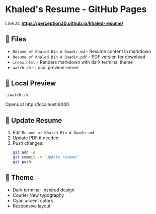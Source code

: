 # Khaled's Resume - GitHub Pages

Live at: **https://perception30.github.io/khaled-resume/**

## 📂 Files

- `Resume of Khaled Bin A Quadir.md` - Resume content in markdown
- `Resume of Khaled Bin A Quadir.pdf` - PDF version for download
- `index.html` - Renders markdown with dark terminal theme
- `watch.sh` - Local preview server

## 🔧 Local Preview

```bash
./watch.sh
```

Opens at http://localhost:8000

## 📝 Update Resume

1. Edit `Resume of Khaled Bin A Quadir.md`
2. Update PDF if needed
3. Push changes:
   ```bash
   git add -A
   git commit -m "Update resume"
   git push
   ```

## 🎨 Theme

- Dark terminal-inspired design
- Courier New typography
- Cyan accent colors
- Responsive layout